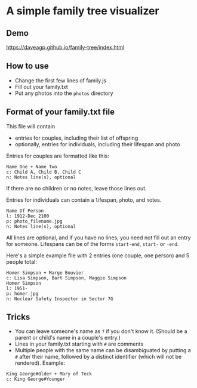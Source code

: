 # A simple family tree visualizer

## Demo
https://daveagp.github.io/family-tree/index.html

## How to use
* Change the first few lines of family.js
* Fill out your family.txt
* Put any photos into the `photos` directory

## Format of your family.txt file
This file will contain
* entries for couples, including their list of offspring
* optionally, entries for individuals, including their lifespan and photo

Entries for couples are formatted like this:
```
Name One + Name Two
c: Child A, Child B, Child C
n: Notes line(s), optional
```
If there are no children or no notes, leave those lines out.

Entries for individuals can contain a `l`ifespan, `p`hoto, and `n`otes.
```
Name Of Person
l: 1912-Dec 2100
p: photo_filename.jpg
n: Notes line(s), optional
```
All lines are optional, and if you have no lines, you need not fill out an entry for someone.
Lifespans can be of the forms `start-end`, `start-` or `-end`.

Here's a simple example file with 2 entries (one couple, one person) and 5 people total:
```
Homer Simpson + Marge Bouvier
c: Lisa Simpson, Bart Simpson, Maggie Simpson
Homer Simpson
l: 1951-
p: homer.jpg
n: Nuclear Safety Inspector in Sector 7G
```

## Tricks
* You can leave someone's name as `?` if you don't know it. (Should be a parent or child's name in a couple's entry.)
* Lines in your family.txt starting with `#` are comments
* Multiple people with the same name can be disambiguated by putting a `#` after their name, followed by a distinct identifier (which will not be rendered). Example:
```
King George#Older + Mary of Teck
c: King George#Younger
```
